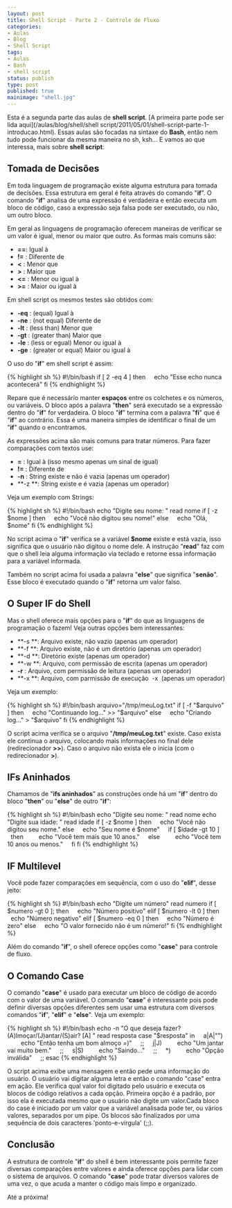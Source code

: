```yaml
---
layout: post
title: Shell Script - Parte 2 - Controle de Fluxo
categories:
- Aulas
- Blog
- Shell Script
tags:
- Aulas
- Bash
- shell script
status: publish
type: post
published: true
mainimage: "shell.jpg"
---
```


Esta é a segunda parte das aulas de **shell script**. [A primeira parte pode ser lida aqui](/aulas/blog/shell/shell script/2011/05/01/shell-script-parte-1-introducao.html). Essas aulas são focadas na sintaxe do **Bash**, então nem tudo pode funcionar da mesma maneira no sh, ksh...
E vamos ao que interessa, mais sobre **shell script**:

## Tomada de Decisões

Em toda linguagem de programação existe alguma estrutura para tomada de decisões. Essa estrutura em geral é feita através do comando "**if**". O comando "**if**" analisa de uma expressão é verdadeira e então executa um bloco de código, caso a expressão seja falsa pode ser executado, ou não, um outro bloco.

Em geral as linguagens de programação oferecem maneiras de verificar se um valor é igual, menor ou maior que outro. As formas mais comuns são:

- **==**: Igual à
- **!=** : Diferente de
- **&lt;** : Menor que
- **&gt;** : Maior que
- **&lt;=** : Menor ou igual à
- **&gt;=** : Maior ou igual à

Em shell script os mesmos testes são obtidos com:

- **-eq** : (equal) Igual à
- **-ne** : (not equal) Diferente de
- **-lt** : (less than) Menor que
- **-gt** : (greater than) Maior que
- **-le** : (less or egual) Menor ou igual à
- **-ge** : (greater or equal) Maior ou igual à

O uso do "**if**" em shell script é assim:

{% highlight sh %}
#!/bin/bash
if [ 2 -eq 4 ]
then
    echo "Esse echo nunca acontecerá"
fi
{% endhighlight %}

Repare que é necessário manter **espaços** entre os colchetes e os números, ou variáveis. O bloco após a palavra "**then**" será executado se a expressão dentro do "**if**" for verdadeira. O bloco "**if**" termina com a palavra "**fi**" que é "**if**" ao contrário. Essa é uma maneira simples de identificar o final de um "**if**" quando o encontramos.

As expressões acima são mais comuns para tratar números. Para fazer comparações com textos use:

- **=** : Igual à (isso mesmo apenas um sinal de igual)
- **!=** : Diferente de
- **-n** : String existe e não é vazia (apenas um operador)
- **-z **: String existe e é vazia (apenas um operador)

Veja um exemplo com Strings:

{% highlight sh %}
#!/bin/bash
echo "Digite seu nome: "
read nome
if [ -z $nome ]
then
    echo "Você não digitou seu nome!"
else
    echo "Olá, $nome"
fi
{% endhighlight %}

No script acima o "**if**" verifica se a variável **$nome** existe e está vazia, isso significa que o usuário não digitou o nome dele. A instrução "**read**" faz com que o shell leia alguma informação via teclado e retorne essa informação para a variável informada.

Também no script acima foi usada a palavra "**else**" que significa "**senão**". Esse bloco é executado quando o "**if**" retorna um valor falso.

## O Super IF do Shell

Mas o shell oferece mais opções para o "**if**" do que as linguagens de programação o fazem! Veja outras opções bem interessantes:

- **-s **: Arquivo existe, não vazio (apenas um operador)
- **-f **: Arquivo existe, não é um diretório (apenas um operador)
- **-d **: Diretório existe (apenas um operador)
- **-w **: Arquivo, com permissão de escrita (apenas um operador)
- **-r** : Arquivo, com permissão de leitura (apenas um operador)
- **-x **: Arquivo, com parmissão de execução  -x  (apenas um operador)

Veja um exemplo:

{% highlight sh %}
#!/bin/bash
arquivo="/tmp/meuLog.txt"
if [ -f "$arquivo" ]
then
    echo "Continuando log..." >> "$arquivo"
else
    echo "Criando log..." > "$arquivo"
fi
{% endhighlight %}

O script acima verifica se o arquivo "**/tmp/meuLog.txt**" existe. Caso exista ele continua o arquivo, colocando mais informações no final dele (redirecionador **&gt;&gt;**). Caso o arquivo não exista ele o inicia (com o redirecionador **&gt;**).

## IFs Aninhados

Chamamos de "**ifs aninhados**" as construções onde há um "**if**" dentro do bloco "**then**" ou "**else**" de outro "**if**":

{% highlight sh %}
#!/bin/bash
echo "Digite seu nome: "
read nome
echo "Digite sua idade: "
read idade
if [ -z $nome ]
then
    echo "Você não digitou seu nome."
else
    echo "Seu nome é $nome"
    if [ $idade -gt 10 ]
    then
        echo "Você tem mais que 10 anos."
    else
        echo "Você tem 10 anos ou menos."
    fi
fi
{% endhighlight %}

## IF Multilevel

Você pode fazer comparações em sequência, com o uso do "**elif**", desse jeito:

{% highlight sh %}
#!/bin/bash
echo "Digite um número"
read numero
if [ $numero -gt 0 ];
then
    echo "Número positivo"
elif [ $numero -lt 0 ]
then
    echo "Número negativo"
elif [ $numero -eq 0 ]
then
    echo "Número é zero"
else
    echo "O valor fornecido não é um número!"
fi
{% endhighlight %}

Além do comando "**if**", o shell oferece opções como "**case**" para controle de fluxo.

## O Comando Case

O comando "**case**" é usado para executar um bloco de código de acordo com o valor de uma variável. O comando "**case**" é interessante pois pode definir diversas opções diferentes sem usar uma estrutura com diversos comandos "**if**", "**elif**" e "**else**". Veja um exemplo:

{% highlight sh %}
#!/bin/bash
echo -n "O que deseja fazer? (A)lmoçar/(J)antar/(S)air? [A] "
read resposta
case "$resposta" in
    a|A|"")
        echo "Então tenha um bom almoço =)"
    ;;
    j|J)
        echo "Um jantar vai muito bem."
    ;;
    s|S)
        echo "Saindo..."
    ;;
    *)
        echo "Opção inválida"
    ;;
esac
{% endhighlight %}

O script acima exibe uma mensagem e então pede uma informação do usuário. O usuário vai digitar alguma letra e então o comando "case" entra em ação. Ele verifica qual valor foi digitado pelo usuário e executa os blocos de código relativos a cada opção. Primeira opção é a padrão, por isso ela é executada mesmo que o usuário não digite um valor.Cada bloco do case é iniciado por um valor que a variável analisada pode ter, ou vários valores, separados por um pipe. Os blocos são finalizados por uma sequência de dois caracteres 'ponto-e-vírgula' (;;).

## Conclusão

A estrutura de controle "**if**" do shell é bem interessante pois permite fazer diversas comparações entre valores e ainda oferece opções para lidar com o sistema de arquivos. O comando "**case**" pode tratar diversos valores de uma vez, o que acuda a manter o código mais limpo e organizado.

Até a próxima!

